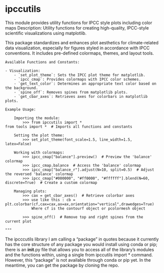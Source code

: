 # ipccutils
This module provides utility functions for IPCC style plots including color maps
Description: Utility functions for creating high-quality, IPCC-style scientific visualizations using matplotlib.

This package standardizes and enhances plot aesthetics for climate-related data visualization, especially for figures styled in accordance with IPCC conventions. It includes pre-defined colormaps, themes, and layout tools.

```
Available Functions and Constants:

- Visualization:
    - `set_plot_theme`: Sets the IPCC plot theme for matplotlib.
    - `ipcc_cmap`: Provides colormaps with IPCC color schemes.
    - `get_text_color`: Determines an appropriate text color based on the background.
    - `spine_off`: Removes spines from matplotlib plots.
    - `get_cbar_axes`: Retrieves axes for colorbars in matplotlib plots.

Example Usage:

    Importing the module:
        >>> from ipccutils import *
from tools import *  # Imports all functions and constants

    Setting the plot theme:
        >>> set_plot_theme(font_scale=1.5, line_width=1.5, latex=False)

    Working with colormaps:
        >>> ipcc_cmap["balance"].preview()  # Preview the 'balance' colormap
        >>> ipcc_cmap.balance  # Access the 'balance' colormap
        >>> ipcc_cmap["balance_r"].adjust(N=10, split=0.5)  # Adjust the reversed 'balance' colormap
        >>> ipcc_cmap["#000000", "#ff0000", "#ffffff"].blend(N=60, discrete=True)  # Create a custom colormap

    Managing plots:
        >>> cax = get_cbar_axes()  # Retrieve colorbar axes
        >>> use like this : cb = plt.colorbar(cf,cax=cax,ax=ax,orientation="vertical",drawedges=True)
            Where cf is the contourf object or pcolormesh object

        >>> spine_off()  # Remove top and right spines from the current plot

"""

```

The ipcccutils library I am calling a “package” in quotes because it currently has the core structure of any package you would install using conda or pip; there is an __init__.py file that allows you to access all of the library’s modules and the functions within, using a single from ipccutils import * command. However, this “package” is not available through conda or pip yet. In the meantime, you can get the package by cloning the repo.
